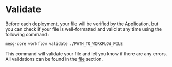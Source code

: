 # Validate

Before each deployment, your file will be verified by the Application, but you can check if your file is well-formatted and valid at any time using the following command :

```bash
mesg-core workflow validate ./PATH_TO_WORKFLOW_FILE
```

This command will validate your file and let you know if there are any errors. All validations can be found in the [file](workflow-file.md) section.

